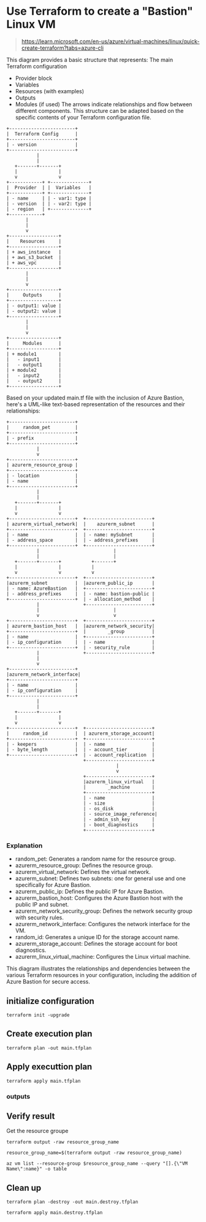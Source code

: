 # Use Terraform to create a "Bastion" Linux VM 

> https://learn.microsoft.com/en-us/azure/virtual-machines/linux/quick-create-terraform?tabs=azure-cli


This diagram provides a basic structure that represents:
The main Terraform configuration
- Provider block
- Variables
- Resources (with examples)
- Outputs
- Modules (if used)
The arrows indicate relationships and flow between different components. This structure can be adapted based on the specific contents of your Terraform configuration file.

```
+------------------------+
|  Terraform Config      |
+------------------------+
| - version              |
+------------------------+
           |
           |
   +-------+-------+
   |               |
   v               v
+------------+ +--------------+
|  Provider  | |  Variables   |
+------------+ +--------------+
| - name     | | - var1: type |
| - version  | | - var2: type |
| - region   | +--------------+
+------------+
       |
       |
       v
+------------------+
|    Resources     |
+------------------+
| + aws_instance   |
| + aws_s3_bucket  |
| + aws_vpc        |
+------------------+
       |
       |
       v
+------------------+
|     Outputs      |
+------------------+
| - output1: value |
| - output2: value |
+------------------+
       |
       |
       v
+------------------+
|     Modules      |
+------------------+
| + module1        |
|   - input1       |
|   - output1      |
| + module2        |
|   - input2       |
|   - output2      |
+------------------+
```


Based on your updated main.tf file with the inclusion of Azure Bastion, here's a UML-like text-based representation of the resources and their relationships:
```
+------------------------+
|     random_pet         |
+------------------------+
| - prefix               |
+------------------------+
           |
           v
+------------------------+
| azurerm_resource_group |
+------------------------+
| - location             |
| - name                 |
+------------------------+
           |
           |
   +-------+-------+
   |               |
   v               v
+------------------------+  +------------------------+
| azurerm_virtual_network|  |    azurerm_subnet      |
+------------------------+  +------------------------+
| - name                 |  | - name: mySubnet       |
| - address_space        |  | - address_prefixes     |
+------------------------+  +------------------------+
           |                           |
           |                           |
   +-------+-------+           +-------+
   |               |           |
   v               v           v
+------------------------+  +------------------------+
|azurerm_subnet          |  |azurerm_public_ip       |
| - name: AzureBastion   |  +------------------------+
| - address_prefixes     |  | - name: bastion-public |
+------------------------+  | - allocation_method    |
           |                +------------------------+
           |                           |
           v                           v
+------------------------+  +------------------------+
| azurerm_bastion_host   |  |azurerm_network_security|
+------------------------+  |        _group          |
| - name                 |  +------------------------+
| - ip_configuration     |  | - name                 |
+------------------------+  | - security_rule        |
           |                +------------------------+
           |
           v
+------------------------+
|azurerm_network_interface|
+------------------------+
| - name                 |
| - ip_configuration     |
+------------------------+
           |
           |
   +-------+-------+
   |               |
   v               v
+------------------------+  +------------------------+
|     random_id          |  | azurerm_storage_account|
+------------------------+  +------------------------+
| - keepers              |  | - name                 |
| - byte_length          |  | - account_tier         |
+------------------------+  | - account_replication  |
                            +------------------------+
                                        |
                                        v
                            +------------------------+
                            |azurerm_linux_virtual   |
                            |        _machine        |
                            +------------------------+
                            | - name                 |
                            | - size                 |
                            | - os_disk              |
                            | - source_image_reference|
                            | - admin_ssh_key        |
                            | - boot_diagnostics     |
                            +------------------------+
```

### Explanation
- random_pet: Generates a random name for the resource group.
- azurerm_resource_group: Defines the resource group.
- azurerm_virtual_network: Defines the virtual network.
- azurerm_subnet: Defines two subnets: one for general use and one specifically for Azure Bastion.
- azurerm_public_ip: Defines the public IP for Azure Bastion.
- azurerm_bastion_host: Configures the Azure Bastion host with the public IP and subnet.
- azurerm_network_security_group: Defines the network security group with security rules.
- azurerm_network_interface: Configures the network interface for the VM.
- random_id: Generates a unique ID for the storage account name.
- azurerm_storage_account: Defines the storage account for boot diagnostics.
- azurerm_linux_virtual_machine: Configures the Linux virtual machine.

This diagram illustrates the relationships and dependencies between the various Terraform resources in your configuration, including the addition of Azure Bastion for secure access.


## initialize configuration

```
terraform init -upgrade
```

## Create execution plan

```
terraform plan -out main.tfplan
```

## Apply executtion plan
```
terraform apply main.tfplan
```


### outputs


## Verify result

Get the resource groupe
```
terraform output -raw resource_group_name
```

```
resource_group_name=$(terraform output -raw resource_group_name)
```

```
az vm list --resource-group $resource_group_name --query "[].{\"VM Name\":name}" -o table
```


## Clean up

```
terraform plan -destroy -out main.destroy.tfplan
```

```
terraform apply main.destroy.tfplan
```
